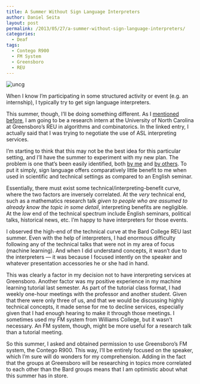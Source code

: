 ```yaml
---
title: A Summer Without Sign Language Interpreters
author: Daniel Seita
layout: post
permalink: /2013/05/27/a-summer-without-sign-language-interpreters/
categories:
  - Deaf
tags:
  - Contego R900
  - FM System
  - Greensboro
  - REU
---
```


<img src="{{site.url}}/assets/uncg_fountain.jpg" alt="uncg">

When I know I&#8217;m participating in some structured activity or event (e.g. an internship), I
typically try to get sign language interpreters.

This summer, though, I&#8217;ll be doing something different. As I [mentioned before][2], I am going
to be a research intern at the University of North Carolina at Greensboro&#8217;s REU in algorithms
and combinatorics. In the linked entry, I actually said that I was trying to negotiate the use of
ASL interpreting services.

I&#8217;m starting to think that this may not be the best idea for this particular setting, and
I&#8217;ll have the summer to experiment with my new plan. The problem is one that&#8217;s been
easily identified, both [by me][3] and [by others][4]. To put it simply, sign language offers
comparatively little benefit to me when used in scientific and technical settings as compared to an
English seminar.

Essentially, there must exist some technical/interpreting-benefit curve, where the two factors are
inversely correlated. At the *very* technical end, such as a mathematics research talk *given to
people who are assumed to already know the topic in some detail*, interpreting benefits are
negligible. At the *low* end of the technical spectrum include English seminars, political talks,
historical news, etc. I&#8217;m happy to have interpreters for those events.

I observed the high-end of the technical curve at the Bard College REU last summer. Even with the
help of interpreters, I had enormous difficulty following any of the technical talks that were not
in my area of focus (machine learning). And when I did understand concepts, it wasn&#8217;t due to
the interpreters &#8212; it was because I focused intently on the speaker and whatever presentation
accessories he or she had in hand.

This was clearly a factor in my decision not to have interpreting services at Greensboro. Another
factor was my positive experience in my machine learning tutorial last semester. As part of the
tutorial class format, I had weekly one-hour meetings with the professor and another student. Given
that there were only three of us, and that we would be discussing highly technical concepts, it made
sense for me to decline services, especially given that I had enough hearing to make it through
those meetings. I sometimes used my FM system from Williams College, but it wasn&#8217;t necessary.
An FM system, though, might be more useful for a research talk than a tutorial meeting.

So this summer, I asked and obtained permission to use Greensboro&#8217;s FM system, the Contego
R900. This way, I&#8217;ll be entirely focused on the speaker, which I&#8217;m sure will do wonders
for my comprehension. Adding in the fact that the groups at Greensboro will be researching in topics
    more correlated to each other than the Bard groups means that I am optimistic about what this
    summer has in store.

 [2]: http://danieltakeshi.github.io/2013/03/15/the-university-of-north-carolina-at-greensboro-computer-science-reu/
 [3]: http://danieltakeshi.github.io/2012/02/04/technical-term-dilemma/
 [4]: http://www.nytimes.com/2012/12/04/science/sign-language-researchers-broaden-science-lexicon.html?ref=science&_r=0
